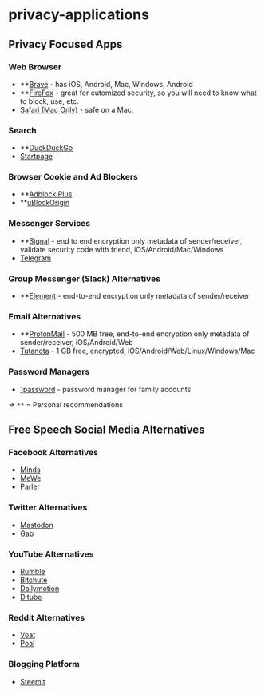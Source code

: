 # privacy-applications

## Privacy Focused Apps

### Web Browser
- **[Brave](https://brave.com/) - has iOS, Android, Mac, Windows, Android
- **[FireFox](https://www.mozilla.org/en-US/firefox/new/) - great for cutomized security, so you will need to know what to block, use, etc.
- [Safari (Mac Only)](https://www.apple.com/safari/) - safe on a Mac.

### Search
- **[DuckDuckGo](https://duckduckgo.com/)
- [Startpage](https://www.startpage.com/)

### Browser Cookie and Ad Blockers
- **[Adblock Plus](https://adblockplus.org/)
- **[uBlockOrigin](https://ublockorigin.com/)

### Messenger Services
- **[Signal](https://www.signal.org/) - end to end encryption only metadata of sender/receiver, validate security code with friend, iOS/Android/Mac/Windows
- [Telegram](https://telegram.org/)

### Group Messenger (Slack) Alternatives
- **[Element](https://element.io/) - end-to-end encryption only metadata of sender/receiver

### Email Alternatives
- **[ProtonMail](https://protonmail.com/) - 500 MB free, end-to-end encryption only metadata of sender/receiver, iOS/Android/Web
- [Tutanota](https://tutanota.com/) - 1 GB free, encrypted, iOS/Android/Web/Linux/Windows/Mac

### Password Managers
- [1password](https://1password.com/) - password manager for family accounts

=> `**` = Personal recommendations

## Free Speech Social Media Alternatives

### Facebook Alternatives
- [Minds](https://www.minds.com/)
- [MeWe](https://mewe.com/)
- [Parler](https://parler.com/)

### Twitter Alternatives
- [Mastodon](https://mastodon.online/about)
- [Gab](https://gab.com/)

### YouTube Alternatives
- [Rumble](https://rumble.com/)
- [Bitchute](https://www.bitchute.com/)
- [Dailymotion](https://www.dailymotion.com/us)
- [D.tube](https://d.tube/)

### Reddit Alternatives
- [Voat](https://voat.co/)
- [Poal](https://poal.co/all/new)

### Blogging Platform
- [Steemit](https://steemit.com/)

